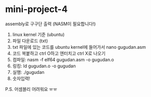 # mini-project-4
assembly로 구구단 출력 (NASM이 필요합니다!)

1. linux kernel 기준 (ubuntu)
2. 파일 다운로드 (txt)
3. txt 파일에 있는 코드를 ubuntu kernel에 들어가서 nano gugudan.asm
4. 코드 복붙하고 ctrl O하고 엔터치고 ctrl X로 나오기
5. 컴파일: nasm -f elf64 gugudan.asm -o gugudan.o
6. 링킹: ld   gugudan.o -o gugudan
7. 실행: ./gugudan
8. 숫자입력!

P.S. 어셈블리 어려워요 ㅠㅠ
